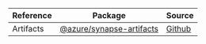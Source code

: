 | Reference | Package | Source |
|---|---|---|
|Artifacts|[@azure/synapse-artifacts](https://www.npmjs.com/package/@azure/synapse-artifacts)|[Github](https://github.com/Azure/azure-sdk-for-js)|
